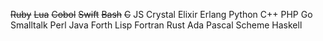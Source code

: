 ~~Ruby~~
~~Lua~~
~~Cobol~~
~~Swift~~
~~Bash~~
~~C~~
JS
Crystal
Elixir
Erlang
Python
C++
PHP
Go
Smalltalk
Perl
Java
Forth
Lisp
Fortran
Rust
Ada
Pascal
Scheme
Haskell
